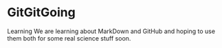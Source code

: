 # GitGitGoing
Learning
We are learning about MarkDown and GitHub and hoping to use them both for some real science stuff soon. 
